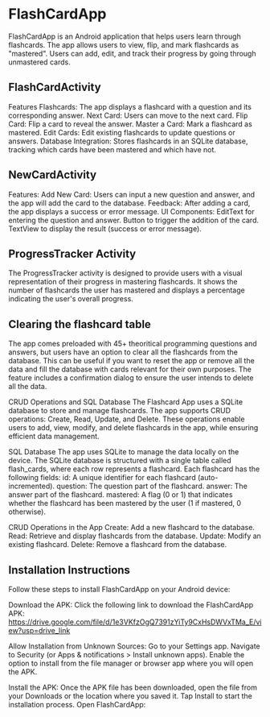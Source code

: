 # FlashCardApp
FlashCardApp is an Android application that helps users learn through flashcards. The app allows users to view, flip, and mark flashcards as "mastered". Users can add, edit, and track their progress by going through unmastered cards.

## FlashCardActivity

Features
    Flashcards: The app displays a flashcard with a question and its corresponding answer.
    Next Card: Users can move to the next card.
    Flip Card: Flip a card to reveal the answer.
    Master a Card: Mark a flashcard as mastered.
    Edit Cards: Edit existing flashcards to update questions or answers.
    Database Integration: Stores flashcards in an SQLite database, tracking which cards have been mastered and which have not.

## NewCardActivity

Features:
    Add New Card: Users can input a new question and answer, and the app will add the card to the database.
    Feedback: After adding a card, the app displays a success or error message.
    UI Components:
    EditText for entering the question and answer.
    Button to trigger the addition of the card.
    TextView to display the result (success or error message).

## ProgressTracker Activity

The ProgressTracker activity is designed to provide users with a visual representation of their progress in mastering flashcards. It shows the number of flashcards the user has mastered and displays a percentage indicating the user's overall progress.


## Clearing the flashcard table

The app comes preloaded with 45+ theoritical programming questions and answers, but users have an option to clear all the flashcards from the database. This can be useful if you want to reset the app or remove all the data and fill the database with cards relevant for their own purposes. The feature includes a confirmation dialog to ensure the user intends to delete all the data.

CRUD Operations and SQL Database
    The Flashcard App uses a SQLite database to store and manage flashcards. The app supports CRUD operations: Create, Read, Update, and Delete. These operations enable users to add, view, modify, and delete flashcards in the app, while ensuring efficient data management.

SQL Database
    The app uses SQLite to manage the data locally on the device. The SQLite database is structured with a single table called flash_cards, where each row represents a flashcard. Each flashcard has the following fields:
        id: A unique identifier for each flashcard (auto-incremented).
        question: The question part of the flashcard.
        answer: The answer part of the flashcard.
        mastered: A flag (0 or 1) that indicates whether the flashcard has been mastered by the user (1 if mastered, 0 otherwise).

CRUD Operations in the App
    Create: Add a new flashcard to the database.
    Read: Retrieve and display flashcards from the database.
    Update: Modify an existing flashcard.
    Delete: Remove a flashcard from the database.

## Installation Instructions
Follow these steps to install FlashCardApp on your Android device:

Download the APK:
Click the following link to download the FlashCardApp APK:
https://drive.google.com/file/d/1e3VKfzOgQ7391zYiTy9CxHsDWVxTMa_E/view?usp=drive_link

Allow Installation from Unknown Sources:
Go to your Settings app.
Navigate to Security (or Apps & notifications > Install unknown apps).
Enable the option to install from the file manager or browser app where you will open the APK.

Install the APK:
Once the APK file has been downloaded, open the file from your Downloads or the location where you saved it.
Tap Install to start the installation process.
Open FlashCardApp:

